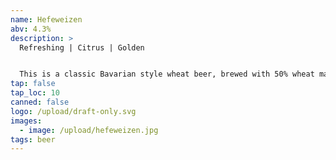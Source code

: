 ```yaml
---
name: Hefeweizen
abv: 4.3%
description: >
  Refreshing | Citrus | Golden


  This is a classic Bavarian style wheat beer, brewed with 50% wheat malt and single decocted. It's perfect for hot summer days with its refreshing taste and citrus notes. 
tap: false
tap_loc: 10
canned: false
logo: /upload/draft-only.svg
images:
  - image: /upload/hefeweizen.jpg
tags: beer
---
```

